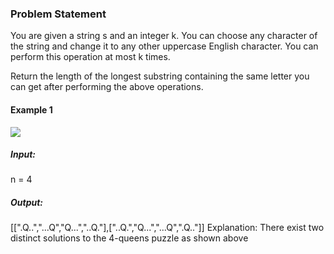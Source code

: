 ### Problem Statement

You are given a string s and an integer k. You can choose any character of the string and change it to any other uppercase English character. You can perform this operation at most k times.

Return the length of the longest substring containing the same letter you can get after performing the above operations.

#### Example 1

![](https://assets.leetcode.com/uploads/2020/11/13/queens.jpg)

##### Input:
n = 4
##### Output: 
[[".Q..","...Q","Q...","..Q."],["..Q.","Q...","...Q",".Q.."]]
Explanation: There exist two distinct solutions to the 4-queens puzzle as shown above